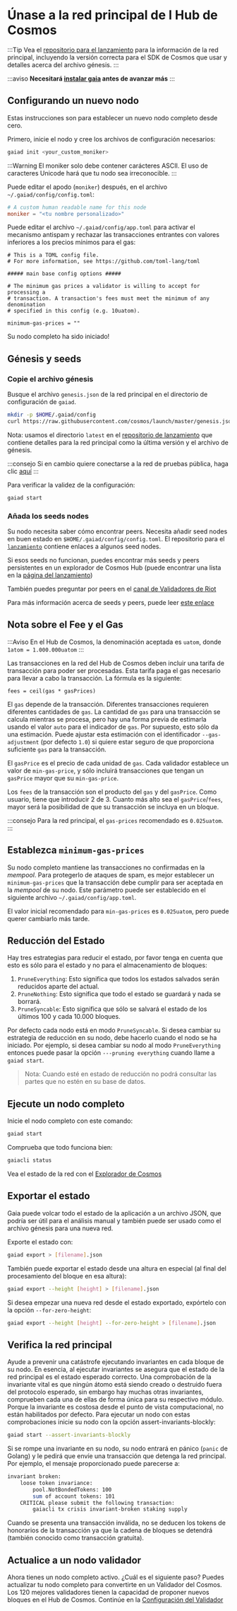 <!--
order: 3
-->

# Únase a la red principal de l Hub de Cosmos

:::Tip
Vea el [repositorio para el lanzamiento](https://github.com/cosmos/launch) para la información de la red principal, incluyendo la versión correcta para el SDK de Cosmos que usar y detalles acerca del archivo génesis.
:::

:::aviso
**Necesitará [instalar gaia](./installation.md) antes de avanzar más**
:::

## Configurando un nuevo nodo

Estas instrucciones son para establecer un nuevo nodo completo desde cero.

Primero, inicie el nodo y cree los archivos de configuración necesarios:

```bash
gaiad init <your_custom_moniker>
```

:::Warning
El moniker solo debe contener carácteres ASCII.  El uso de caracteres Unicode hará que tu nodo sea irreconocible.
:::

Puede editar el apodo (`moniker`) después, en el archivo `~/.gaiad/config/config.toml`:

```toml
# A custom human readable name for this node
moniker = "<tu nombre personalizado>"
```
Puede editar el archivo `~/.gaiad/config/app.toml` para activar el mecanismo antispam y rechazar las transacciones entrantes con valores inferiores a los precios mínimos para el gas:

```
# This is a TOML config file.
# For more information, see https://github.com/toml-lang/toml

##### main base config options #####

# The minimum gas prices a validator is willing to accept for processing a
# transaction. A transaction's fees must meet the minimum of any denomination
# specified in this config (e.g. 10uatom).

minimum-gas-prices = ""
```

Su nodo completo ha sido iniciado!

## Génesis y seeds

### Copie el archivo génesis

Busque el archivo `genesis.json` de la red principal en el directorio de configuración de `gaiad`.

```bash
mkdir -p $HOME/.gaiad/config
curl https://raw.githubusercontent.com/cosmos/launch/master/genesis.json > $HOME/.gaiad/config/genesis.json
```

Nota: usamos el directorio `latest` en el [repositorio de lanzamiento](https://github.com/cosmos/launch) que contiene detalles para la red principal como la última versión y el archivo de génesis.

:::consejo
Si en cambio quiere conectarse a la red de pruebas pública, haga clic [aquí](./join-testnet.md)
:::

Para verificar la validez de la configuración:

```bash
gaiad start
```

### Añada los seeds nodes

Su nodo necesita saber cómo encontrar peers. Necesita añadir seed nodes en buen estado en `$HOME/.gaiad/config/config.toml`. El repositorio para el [`lanzamiento`](https://github.com/cosmos/launch) contiene enlaces a algunos seed nodes.

Si esos seeds no funcionan, puedes encontrar más seeds y peers persistentes en un explorador de Cosmos Hub (puede encontrar una lista en la [página del lanzamiento](https://cosmos.network/launch))

También puedes preguntar por peers en el [canal de Validadores de Riot](https://riot.im/app/#/room/#cosmos-validators:matrix.org)

Para más información acerca de seeds y peers, puede leer [este enlace](https://docs.tendermint.com/master/spec/p2p/peer.html)

## Nota sobre el Fee y el Gas

:::Aviso
En el Hub de Cosmos, la denominación aceptada es `uatom`, donde `1atom = 1.000.000uatom`
:::

Las transacciones en la red del Hub de Cosmos deben incluir una tarifa de transacción para poder ser procesadas. Esta tarifa paga el gas necesario para llevar a cabo la transacción. La fórmula es la siguiente:

```
fees = ceil(gas * gasPrices)
```

El `gas` depende de la transacción. Diferentes transacciones requieren diferentes cantidades de `gas`. La cantidad de `gas` para una transacción se calcula mientras se procesa, pero hay una forma previa de estimarla usando el valor `auto` para el indicador de `gas`. Por supuesto, esto sólo da una estimación. Puede ajustar esta estimación con el identificador `--gas-adjustment` (por defecto `1.0`) si quiere estar seguro de que proporciona suficiente `gas` para la transacción. 

El `gasPrice` es el precio de cada unidad de `gas`. Cada validador establece un valor de `min-gas-price`, y sólo incluirá transacciones que tengan un `gasPrice` mayor que su `min-gas-price`.

Los `fees` de la transacción son el producto del `gas` y del `gasPrice`. Como usuario, tiene que introducir 2 de 3. Cuanto más alto sea el `gasPrice`/`fees`, mayor será la posibilidad de que su transacción se incluya en un bloque.

:::consejo
Para la red principal, el `gas-prices` recomendado es `0.025uatom`.
:::

## Establezca `minimum-gas-prices`

Su nodo completo mantiene las transacciones no confirmadas en la _mempool_. Para protegerlo de ataques de spam, es mejor establecer un `minimum-gas-prices` que la transacción debe cumplir para ser aceptada en la _mempool_ de su nodo. Este parámetro puede ser establecido en el siguiente archivo `~/.gaiad/config/app.toml`.

El valor inicial recomendado para `min-gas-prices` es `0.025uatom`, pero puede querer cambiarlo más tarde.

## Reducción del Estado

Hay tres estrategias para reducir el estado, por favor tenga en cuenta que esto es sólo para el estado y no para el almacenamiento de bloques:

1. `PruneEverything`: Esto significa que todos los estados salvados serán reducidos aparte del actual.
2. `PruneNothing`: Esto significa que todo el estado se guardará y nada se borrará.
3. `PruneSyncable`: Esto significa que sólo se salvará el estado de los últimos 100 y cada 10.000 bloques.

Por defecto cada nodo está en modo `PruneSyncable`. Si desea cambiar su estrategia de reducción en su nodo, debe hacerlo cuando el nodo se ha iniciado. Por ejemplo, si desea cambiar su nodo al modo `PruneEverything` entonces puede pasar la opción `---pruning everything` cuando llame a `gaiad start`.

> Nota: Cuando esté en estado de reducción no podrá consultar las partes que no estén en su base de datos.

## Ejecute un nodo completo

Inicie el nodo completo con este comando:

```bash
gaiad start
```

Comprueba que todo funciona bien:

```bash
gaiacli status
```

Vea el estado de la red con el [Explorador de Cosmos](https://cosmos.network/launch)

## Exportar el estado

Gaia puede volcar todo el estado de la aplicación a un archivo JSON, que podría ser útil para el análisis manual y también puede ser usado como el archivo génesis para una nueva red.

Exporte el estado con:

```bash
gaiad export > [filename].json
```

También puede exportar el estado desde una altura en especial (al final del procesamiento del bloque en esa altura):

```bash
gaiad export --height [height] > [filename].json
```

Si desea empezar una nueva red desde el estado exportado, expórtelo con la opción `--for-zero-height`:

```bash
gaiad export --height [height] --for-zero-height > [filename].json
```

## Verifica la red principal

Ayude a prevenir una catástrofe ejecutando invariantes en cada bloque de su nodo. En esencia, al ejecutar invariantes se asegura que el estado de la red principal es el estado esperado correcto. Una comprobación de la invariante vital es que ningún átomo está siendo creado o destruido fuera del protocolo esperado, sin embargo hay muchas otras invariantes, comprueben cada una de ellas de forma única para su respectivo módulo. Porque la invariante es costosa desde el punto de vista computacional, no están habilitados por defecto. Para ejecutar un nodo con  estas comprobaciones inicie su nodo con la opción assert-invariants-blockly:

```bash
gaiad start --assert-invariants-blockly
```

Si se rompe una invariante en su nodo, su nodo entrará en pánico (`panic` de Golang) y le pedirá que envíe una transacción que detenga la red principal. Por ejemplo, el mensaje proporcionado puede parecerse a:

```bash
invariant broken:
    loose token invariance:
        pool.NotBondedTokens: 100
        sum of account tokens: 101
    CRITICAL please submit the following transaction:
        gaiacli tx crisis invariant-broken staking supply

```

Cuando se presenta una transacción inválida, no se deducen los tokens de honorarios de la transacción ya que la cadena de bloques se detendrá (también conocido como transacción gratuita).

## Actualice a un nodo validador

Ahora tienes un nodo completo activo. ¿Cuál es el siguiente paso? Puedes actualizar tu nodo completo para convertirte en un Validador del Cosmos. Los 120 mejores validadores tienen la capacidad de proponer nuevos bloques en el Hub de Cosmos. Continúe en la [Configuración del Validador](../validators/validator-setup.md)
